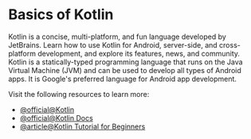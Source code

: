 # Basics of Kotlin

Kotlin is a concise, multi-platform, and fun language developed by JetBrains. Learn how to use Kotlin for Android, server-side, and cross-platform development, and explore its features, news, and community. Kotlin is a statically-typed programming language that runs on the Java Virtual Machine (JVM) and can be used to develop all types of Android apps. It is Google's preferred language for Android app development.

Visit the following resources to learn more:

- [@official@Kotlin](https://kotlinlang.org/)
- [@official@Kotlin Docs](https://kotlinlang.org/docs/getting-started.html)
- [@article@Kotlin Tutorial for Beginners](https://www.w3schools.com/kotlin/index.php)
